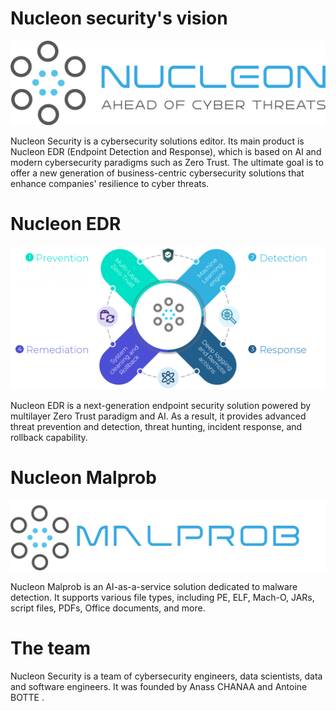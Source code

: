 # Nucleon security's vision
<p align="center">
  <img src="./LOGO-VF.png" alt="Example Image" title="This is an example image"/>
</p>
Nucleon Security is a cybersecurity solutions editor. Its main product is Nucleon EDR (Endpoint Detection and Response), which is based on AI and modern cybersecurity paradigms such as Zero Trust. The ultimate goal is to offer a new generation of business-centric cybersecurity solutions that enhance companies' resilience to cyber threats.



# Nucleon EDR
<p align="center">
  <img src="./EDR.png" alt="Example Image" title="This is an example image"/>
</p>
Nucleon EDR is a next-generation endpoint security solution powered by multilayer Zero Trust paradigm and AI. As a result, it provides advanced threat prevention and detection, threat hunting, incident response, and rollback capability.

# Nucleon Malprob
<p align="center">
  <img src="./malprob.png" alt="Example Image" title="This is an example image"/>
</p>
Nucleon Malprob is an AI-as-a-service solution dedicated to malware detection. It supports various file types, including PE, ELF, Mach-O, JARs, script files, PDFs, Office documents, and more.


# The team
Nucleon Security is a team of cybersecurity engineers, data scientists, data and software engineers. It was founded by Anass CHANAA and Antoine BOTTE .